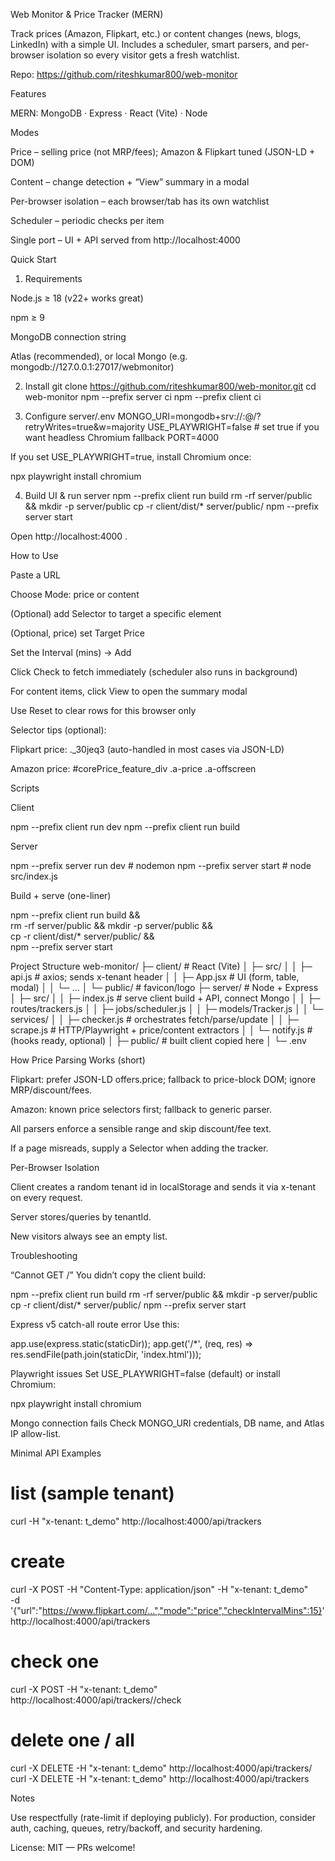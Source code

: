 Web Monitor & Price Tracker (MERN)

Track prices (Amazon, Flipkart, etc.) or content changes (news, blogs, LinkedIn) with a simple UI.
Includes a scheduler, smart parsers, and per-browser isolation so every visitor gets a fresh watchlist.

Repo: https://github.com/riteshkumar800/web-monitor

Features

MERN: MongoDB · Express · React (Vite) · Node

Modes

Price – selling price (not MRP/fees); Amazon & Flipkart tuned (JSON-LD + DOM)

Content – change detection + “View” summary in a modal

Per-browser isolation – each browser/tab has its own watchlist

Scheduler – periodic checks per item

Single port – UI + API served from http://localhost:4000

Quick Start
1) Requirements

Node.js ≥ 18 (v22+ works great)

npm ≥ 9

MongoDB connection string

Atlas (recommended), or local Mongo (e.g. mongodb://127.0.0.1:27017/webmonitor)

2) Install
git clone https://github.com/riteshkumar800/web-monitor.git
cd web-monitor
npm --prefix server ci
npm --prefix client ci

3) Configure server/.env
MONGO_URI=mongodb+srv://<user>:<pass>@<cluster>/<db>?retryWrites=true&w=majority
USE_PLAYWRIGHT=false   # set true if you want headless Chromium fallback
PORT=4000


If you set USE_PLAYWRIGHT=true, install Chromium once:

npx playwright install chromium

4) Build UI & run server
npm --prefix client run build
rm -rf server/public && mkdir -p server/public
cp -r client/dist/* server/public/
npm --prefix server start


Open http://localhost:4000
.

How to Use

Paste a URL

Choose Mode: price or content

(Optional) add Selector to target a specific element

(Optional, price) set Target Price

Set the Interval (mins) → Add

Click Check to fetch immediately (scheduler also runs in background)

For content items, click View to open the summary modal

Use Reset to clear rows for this browser only

Selector tips (optional):

Flipkart price: ._30jeq3 (auto-handled in most cases via JSON-LD)

Amazon price: #corePrice_feature_div .a-price .a-offscreen

Scripts

Client

npm --prefix client run dev
npm --prefix client run build


Server

npm --prefix server run dev   # nodemon
npm --prefix server start     # node src/index.js


Build + serve (one-liner)

npm --prefix client run build && \
rm -rf server/public && mkdir -p server/public && \
cp -r client/dist/* server/public/ && \
npm --prefix server start

Project Structure
web-monitor/
├─ client/                     # React (Vite)
│  ├─ src/
│  │  ├─ api.js               # axios; sends x-tenant header
│  │  ├─ App.jsx              # UI (form, table, modal)
│  │  └─ ...
│  └─ public/                 # favicon/logo
├─ server/                     # Node + Express
│  ├─ src/
│  │  ├─ index.js             # serve client build + API, connect Mongo
│  │  ├─ routes/trackers.js
│  │  ├─ jobs/scheduler.js
│  │  ├─ models/Tracker.js
│  │  └─ services/
│  │     ├─ checker.js        # orchestrates fetch/parse/update
│  │     ├─ scrape.js         # HTTP/Playwright + price/content extractors
│  │     └─ notify.js         # (hooks ready, optional)
│  ├─ public/                 # built client copied here
│  └─ .env

How Price Parsing Works (short)

Flipkart: prefer JSON-LD offers.price; fallback to price-block DOM; ignore MRP/discount/fees.

Amazon: known price selectors first; fallback to generic parser.

All parsers enforce a sensible range and skip discount/fee text.

If a page misreads, supply a Selector when adding the tracker.

Per-Browser Isolation

Client creates a random tenant id in localStorage and sends it via x-tenant on every request.

Server stores/queries by tenantId.

New visitors always see an empty list.

Troubleshooting

“Cannot GET /”
You didn’t copy the client build:

npm --prefix client run build
rm -rf server/public && mkdir -p server/public
cp -r client/dist/* server/public/
npm --prefix server start


Express v5 catch-all route error
Use this:

app.use(express.static(staticDir));
app.get('/*', (req, res) => res.sendFile(path.join(staticDir, 'index.html')));


Playwright issues
Set USE_PLAYWRIGHT=false (default) or install Chromium:

npx playwright install chromium


Mongo connection fails
Check MONGO_URI credentials, DB name, and Atlas IP allow-list.

Minimal API Examples
# list (sample tenant)
curl -H "x-tenant: t_demo" http://localhost:4000/api/trackers

# create
curl -X POST -H "Content-Type: application/json" -H "x-tenant: t_demo" \
  -d '{"url":"https://www.flipkart.com/...","mode":"price","checkIntervalMins":15}' \
  http://localhost:4000/api/trackers

# check one
curl -X POST -H "x-tenant: t_demo" http://localhost:4000/api/trackers/<id>/check

# delete one / all
curl -X DELETE -H "x-tenant: t_demo" http://localhost:4000/api/trackers/<id>
curl -X DELETE -H "x-tenant: t_demo" http://localhost:4000/api/trackers

Notes

Use respectfully (rate-limit if deploying publicly). For production, consider auth, caching, queues, retry/backoff, and security hardening.

License: MIT — PRs welcome!
